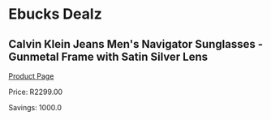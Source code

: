 
# Ebucks Dealz
## Calvin Klein Jeans Men's Navigator Sunglasses - Gunmetal Frame with Satin Silver Lens
[Product Page](https://www.ebucks.com/web/shop/productSelected.do?prodId=695397763&catId=1158501552)

Price: R2299.00

Savings: 1000.0


	